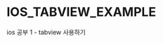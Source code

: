 # IOS_TABVIEW_EXAMPLE
ios 공부 1 - tabview 사용하기<br>
<a href="https://domich.wordpress.com/2017/04/26/ios-1-tabview-autolayout/"></a>
